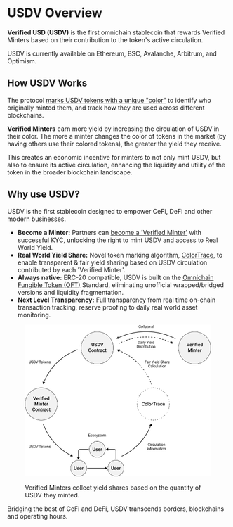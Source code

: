 # USDV Overview

**Verified USD (USDV)** is the first omnichain stablecoin that rewards Verified Minters based on their contribution to the token's active circulation.

USDV is currently available on Ethereum, BSC, Avalanche, Arbitrum, and Optimism.

## How USDV Works

The protocol [marks USDV tokens with a unique "color"](what-is-usdv/how-coloring-works.md) to identify who originally minted them, and track how they are used across different blockchains.

**Verified Minters** earn more yield by increasing the circulation of USDV in their color. The more a minter changes the color of tokens in the market (by having others use their colored tokens), the greater the yield they receive.

This creates an economic incentive for minters to not only mint USDV, but also to ensure its active circulation, enhancing the liquidity and utility of the token in the broader blockchain landscape.

## Why use USDV?

USDV is the first stablecoin designed to empower CeFi, DeFi and other modern businesses.

* **Become a Minter:** Partners can [become a 'Verified Minter'](verified-minters/initial-kyc.md) with successful KYC, unlocking the right to mint USDV and access to Real World Yield.
* **Real World Yield Share:** Novel token marking algorithm, [ColorTrace](concepts/coloring.md), to enable transparent & fair yield sharing based on USDV circulation contributed by each 'Verified Minter'.
* **Always native:** ERC-20 compatible, USDV is built on the [Omnichain Fungible Token (OFT)](https://layerzero.network/developers) Standard, eliminating unofficial wrapped/bridged versions and liquidity fragmentation.
* **Next Level Transparency:** Full transparency from real time on-chain transaction tracking, reserve proofing to daily real world asset monitoring.

<figure><img src=".gitbook/assets/usdv-ecosystem.png" alt=""><figcaption><p>Verified Minters collect yield shares based on the quantity of USDV they minted.</p></figcaption></figure>

Bridging the best of CeFi and DeFi, USDV transcends borders, blockchains and operating hours.
